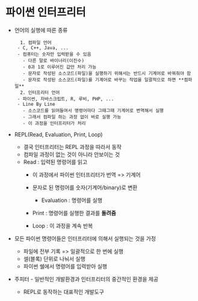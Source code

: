 # 파이썬 인터프리터

- 언어의 실행에 따른 종류

  		1. 컴파일 언어
       - C, C++, Java, ...
       - 컴퓨터는 숫자만 입력받을 수 있음
         - 다른 말로 바이너리(이진수)
         - 0과 1로 이루어진 값만 처리 가능
         - 문자로 작성된 소스코드(파일)을 실행하기 위해서는 반드시 기계어로 바꿔줘야 함
         - 문자로 작성된 소스코드(파일)를 기계어로 바꾸는 작업을 일괄적으로 하면 **컴파일** 
  		2. 인터프리터 언어
       - 파이썬, 자바스크립트, R, 루비, PHP, ...
       - Line By Line
         - 소스코드를 읽어들여서 명령어마다 그때그때 기계어로 변역해서 실행
         - 그래서 컴파일 하는 과정 없이 바로 실행 가능
         - 이 과정을 인터프리터가 처리

- REPL(Read, Evaluation, Print, Loop)

  - 결국 인터프리터는 REPL 과정을 따라서 동작
  - 컴파일 과정이 없는 것이 아니라 안보이는 것
  - Read : 입력된 명령어를 읽고
    - 이 과정에서 파이썬 인터프리터가 번역 => 기계어
    - 문자로 된 명렁어를 숫자(기계어/binary)로 변환

  		 - Evaluation : 명령어를 실행

     - Print : 명령어를 실행한 결과를 **돌려줌**
     - Loop : 이 과정을 계속 반복

- 모든 파이썬 명령어들은 인터프리터에 의해서 실행되는 것을 가정
  - 파일에 전부 기록 => 일괄적으로 한 번에 실행
  - 셀(블록) 단위로 나눠서 실행
  - 파이썬 쉘에서 명령어를 입력받아 실행

- 주피터 - 일반적인 개발환경과 인터프리터의 중간적인 환경을 제공
  - REPL로 동작하는 대표적인 개발도구